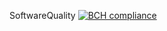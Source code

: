 SoftwareQuality
[![BCH compliance](https://bettercodehub.com/edge/badge/HanzehogeschoolSICT/SoftwareQualityRobinJouke?branch=master)](https://bettercodehub.com/results/HanzehogeschoolSICT/SoftwareQualityRobinJouke)

